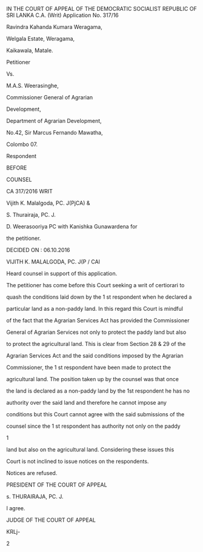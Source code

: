 IN THE COURT OF APPEAL OF THE DEMOCRATIC SOCIALIST REPUBLIC OF SRI LANKA C.A. (Writ) Application No. 317/16

Ravindra Kahanda Kumara Weragama,

Welgala Estate, Weragama,

Kaikawala, Matale.

Petitioner

Vs.

M.A.S. Weerasinghe,

Commissioner General of Agrarian

Development,

Department of Agrarian Development,

No.42, Sir Marcus Fernando Mawatha,

Colombo 07.

Respondent

BEFORE

COUNSEL

CA 317/2016 WRIT

Vijith K. Malalgoda, PC. J(PjCA) &

S. Thurairaja, PC. J.

D. Weerasooriya PC with Kanishka Gunawardena for

the petitioner.

DECIDED ON : 06.10.2016

VIJITH K. MALALGODA, PC. J(P / CAl

Heard counsel in support of this application.

The petitioner has come before this Court seeking a writ of certiorari to

quash the conditions laid down by the 1 st respondent when he declared a

particular land as a non-paddy land. In this regard this Court is mindful

of the fact that the Agrarian Services Act has provided the Commissioner

General of Agrarian Services not only to protect the paddy land but also

to protect the agricultural land. This is clear from Section 28 & 29 of the

Agrarian Services Act and the said conditions imposed by the Agrarian

Commissioner, the 1 st respondent have been made to protect the

agricultural land. The position taken up by the counsel was that once

the land is declared as a non-paddy land by the 1st respondent he has no

authority over the said land and therefore he cannot impose any

conditions but this Court cannot agree with the said submissions of the

counsel since the 1 st respondent has authority not only on the paddy

1

land but also on the agricultural land. Considering these issues this

Court is not inclined to issue notices on the respondents.

Notices are refused.

PRESIDENT OF THE COURT OF APPEAL

s. THURAIRAJA, PC. J.

I agree.

JUDGE OF THE COURT OF APPEAL

KRLj-

2